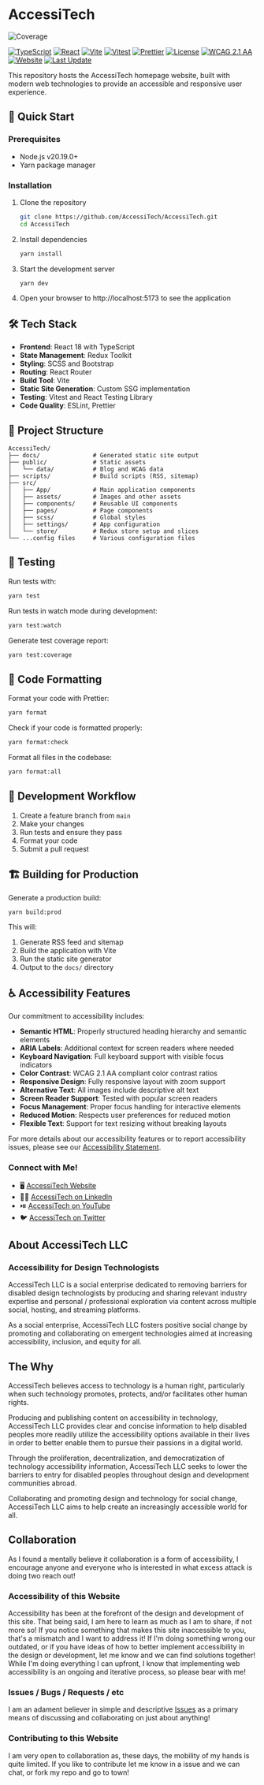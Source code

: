 # AccessiTech

![Coverage](https://img.shields.io/badge/coverage-92%25-brightgreen)

[![TypeScript](https://img.shields.io/badge/TypeScript-5.8.2-blue.svg)](https://www.typescriptlang.org/)
[![React](https://img.shields.io/badge/React-18.2.0-blue.svg)](https://reactjs.org/)
[![Vite](https://img.shields.io/badge/Vite-4.3.4-purple.svg)](https://vitejs.dev/)
[![Vitest](https://img.shields.io/badge/Vitest-latest-green.svg)](https://vitest.dev/)
[![Prettier](https://img.shields.io/badge/Prettier-3.2.5-ff69b4.svg)](https://prettier.io/)
[![License](https://img.shields.io/github/license/AccessiTech/AccessiTech.svg)](LICENSE)
[![WCAG 2.1 AA](https://img.shields.io/badge/WCAG_2.1-AA-green.svg)](https://www.w3.org/WAI/WCAG21/quickref/)
[![Website](https://img.shields.io/website?url=https%3A%2F%2Faccessitech.github.io%2FAccessiTech%2F)](https://accessitech.github.io/AccessiTech/)
[![Last Update](https://img.shields.io/github/last-commit/AccessiTech/AccessiTech.svg)](https://github.com/AccessiTech/AccessiTech/commits/main)

This repository hosts the AccessiTech homepage website, built with modern web technologies to provide an accessible and responsive user experience.

## 🚀 Quick Start

### Prerequisites

- Node.js v20.19.0+
- Yarn package manager

### Installation

1. Clone the repository

   ```bash
   git clone https://github.com/AccessiTech/AccessiTech.git
   cd AccessiTech
   ```

2. Install dependencies

   ```bash
   yarn install
   ```

3. Start the development server

   ```bash
   yarn dev
   ```

4. Open your browser to http://localhost:5173 to see the application

## 🛠️ Tech Stack

- **Frontend**: React 18 with TypeScript
- **State Management**: Redux Toolkit
- **Styling**: SCSS and Bootstrap
- **Routing**: React Router
- **Build Tool**: Vite
- **Static Site Generation**: Custom SSG implementation
- **Testing**: Vitest and React Testing Library
- **Code Quality**: ESLint, Prettier

## 📂 Project Structure

```
AccessiTech/
├── docs/               # Generated static site output
├── public/             # Static assets
│   └── data/           # Blog and WCAG data
├── scripts/            # Build scripts (RSS, sitemap)
├── src/
│   ├── App/            # Main application components
│   ├── assets/         # Images and other assets
│   ├── components/     # Reusable UI components
│   ├── pages/          # Page components
│   ├── scss/           # Global styles
│   ├── settings/       # App configuration
│   └── store/          # Redux store setup and slices
└── ...config files     # Various configuration files
```

## 🧪 Testing

Run tests with:

```bash
yarn test
```

Run tests in watch mode during development:

```bash
yarn test:watch
```

Generate test coverage report:

```bash
yarn test:coverage
```

## 🧹 Code Formatting

Format your code with Prettier:

```bash
yarn format
```

Check if your code is formatted properly:

```bash
yarn format:check
```

Format all files in the codebase:

```bash
yarn format:all
```

## 🔄 Development Workflow

1. Create a feature branch from `main`
2. Make your changes
3. Run tests and ensure they pass
4. Format your code
5. Submit a pull request

## 🏗️ Building for Production

Generate a production build:

```bash
yarn build:prod
```

This will:

1. Generate RSS feed and sitemap
2. Build the application with Vite
3. Run the static site generator
4. Output to the `docs/` directory

## ♿ Accessibility Features

Our commitment to accessibility includes:

- **Semantic HTML**: Properly structured heading hierarchy and semantic elements
- **ARIA Labels**: Additional context for screen readers where needed
- **Keyboard Navigation**: Full keyboard support with visible focus indicators
- **Color Contrast**: WCAG 2.1 AA compliant color contrast ratios
- **Responsive Design**: Fully responsive layout with zoom support
- **Alternative Text**: All images include descriptive alt text
- **Screen Reader Support**: Tested with popular screen readers
- **Focus Management**: Proper focus handling for interactive elements
- **Reduced Motion**: Respects user preferences for reduced motion
- **Flexible Text**: Support for text resizing without breaking layouts

For more details about our accessibility features or to report accessibility issues, please see our [Accessibility Statement](ACCESSIBILITY.md).

### Connect with Me!

- 🖥️ <a href="https://accessitech.github.io/AccessiTech/" alt="AccessiTech Website" title="AccessiTech Website" target="_blank">AccessiTech Website</a>
- 👨‍💼 <a href="https://www.linkedin.com/company/accessitech/" alt="AccessiTech on LinkedIn" title="AccessiTech on LinkedIn" target="_blank">AccessiTech on LinkedIn</a>
- ⏯️ <a href="https://www.youtube.com/channel/UCcke0DIj4p7QMFEKyFTU8RA" alt="AccessiTech on YouTube" title="AccessiTech on YouTube" target="_blank">AccessiTech on YouTube</a>
- 🐦 <a href="https://twitter.com/accessiT3ch" alt="AccessiTech on Twitter" title="AccessiTech on Twitter" target="_blank">AccessiTech on Twitter</a>
  <!-- <a href="" alt="AccessiTech on Reddit" title="AccessiTech on Reddit" target="_blank">AccessiTech on Reddit</a> -->
  <!-- <a href="" alt="AccessiTech on Instagram" title="AccessiTech on Instagram" target="_blank"><img src="AccessiTech on Instagram"></a> -->

## About AccessiTech LLC

### Accessibility for Design Technologists

AccessiTech LLC is a social enterprise dedicated to removing barriers for disabled design technologists by producing and sharing relevant industry expertise and personal / professional exploration via content across multiple social, hosting, and streaming platforms.

As a social enterprise, AccessiTech LLC fosters positive social change by promoting and collaborating on emergent technologies aimed at increasing accessibility, inclusion, and equity for all.

## The Why

AccessiTech believes access to technology is a human right, particularly when such technology promotes, protects, and/or facilitates other human rights.

Producing and publishing content on accessibility in technology, AccessiTech LLC provides clear and concise information to help disabled peoples more readily utilize the accessibility options available in their lives in order to better enable them to pursue their passions in a digital world.

Through the proliferation, decentralization, and democratization of technology accessibility information, AccessiTech LLC seeks to lower the barriers to entry for disabled peoples throughout design and development communities abroad.

Collaborating and promoting design and technology for social change, AccessiTech LLC aims to help create an increasingly accessible world for all.

## Collaboration

As I found a mentally believe it collaboration is a form of accessibility, I encourage anyone and everyone who is interested in what excess attack is doing two reach out!

### Accessibility of this Website

Accessibility has been at the forefront of the design and development of this site. That being said, I am here to learn as much as I am to share, if not more so! If you notice something that makes this site inaccessible to you, that's a mismatch and I want to address it! If I'm doing something wrong our outdated, or if you have ideas of how to better implement accessibility in the design or development, let me know and we can find solutions together! While I'm doing everything I can upfront, I know that implementing web accessibility is an ongoing and iterative process, so please bear with me!

### Issues / Bugs / Requests / etc

I am an adament believer in simple and descriptive [Issues](https://github.com/AccessiTech/AccessiTech/issues) as a primary means of discussing and collaborating on just about anything!

### Contributing to this Website

I am very open to collaboration as, these days, the mobility of my hands is quite limited. If you like to contribute let me know in a issue and we can chat, or fork my repo and go to town!
